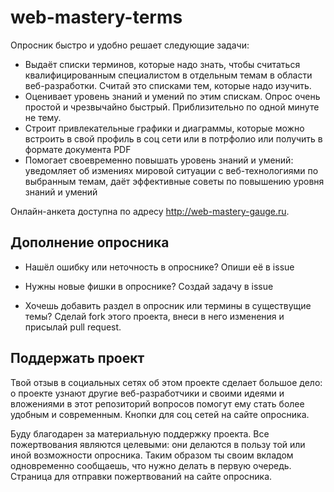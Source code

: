 # web-mastery-terms
Опросник быстро и удобно решает следующие задачи:
* Выдаёт списки терминов, которые надо знать, чтобы считаться квалифицированным специалистом в отдельным темам в области веб-разработки. Считай это списками тем, которые надо изучить.
* Оценивает уровень знаний и умений по этим спискам. Опрос очень простой и чрезвычайно быстрый. Приблизительно по одной минуте не тему.
* Строит привлекательные графики и диаграммы, которые можно встроить в свой профиль в соц сети или в потрфолио или получить в формате документа PDF
* Помогает своевременно повышать уровень знаний и умений: уведомляет об измениях мировой ситуации с веб-технологиями по выбранным темам, даёт эффективные советы по повышению уровня знаний и умений

Онлайн-анкета доступна по адресу <http://web-mastery-gauge.ru>.


## Дополнение опросника
* Нашёл ошибку или неточность в опроснике?
Опиши её в issue

* Нужны новые фишки в опроснике?
Создай задачу в issue

* Хочешь добавить раздел в опросник или термины в существущие темы?
Сделай fork этого проекта, внеси в него изменения и присылай pull request.

## Поддержать проект
Твой отзыв в социальных сетях об этом проекте сделает большое дело: о проекте узнают другие веб-разработчики и своими идеями и вложениями в этот репозиторий вопросов помогут ему стать более удобным и современным. Кнопки для соц сетей на сайте опросника.

Буду благодарен за материальную поддержку проекта. Все пожертвования являются целевыми: они делаются в пользу той или иной возможности опросника. Таким образом ты своим вкладом одновременно сообщаешь, что нужно делать в первую очередь.  
Страница для отправки пожертвований на сайте опросника.

